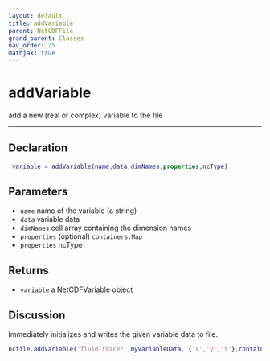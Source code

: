 ```yaml
---
layout: default
title: addVariable
parent: NetCDFFile
grand_parent: Classes
nav_order: 25
mathjax: true
---
```


#  addVariable

add a new (real or complex) variable to the file


---

## Declaration
```matlab
 variable = addVariable(name,data,dimNames,properties,ncType)
```
## Parameters
+ `name`  name of the variable (a string)
+ `data`  variable data
+ `dimNames`  cell array containing the dimension names
+ `properties`  (optional) `containers.Map`
+ `properties`  ncType

## Returns
+ `variable`  a NetCDFVariable object

## Discussion

  Immediately initializes and writes the given variable data to
  file.
 
  ```matlab
  ncfile.addVariable('fluid-tracer',myVariableData, {'x','y','t'},containers.Map({'isTracer'},{'1'}),'NC_DOUBLE');
  ```
 
                
